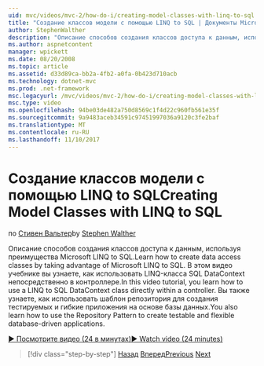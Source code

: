 ```yaml
---
uid: mvc/videos/mvc-2/how-do-i/creating-model-classes-with-linq-to-sql
title: "Создание классов модели с помощью LINQ to SQL | Документы Microsoft"
author: StephenWalther
description: "Описание способов создания классов доступа к данным, используя преимущества Microsoft LINQ to SQL. В этом видео учебнике вы узнаете, как использовать LINQ to SQL DataContext..."
ms.author: aspnetcontent
manager: wpickett
ms.date: 08/20/2008
ms.topic: article
ms.assetid: d33d89ca-bb2a-4fb2-a0fa-0b423d710acb
ms.technology: dotnet-mvc
ms.prod: .net-framework
msc.legacyurl: /mvc/videos/mvc-2/how-do-i/creating-model-classes-with-linq-to-sql
msc.type: video
ms.openlocfilehash: 94be03de482a750d8569c1f4d22c960fb561e35f
ms.sourcegitcommit: 9a9483aceb34591c97451997036a9120c3fe2baf
ms.translationtype: MT
ms.contentlocale: ru-RU
ms.lasthandoff: 11/10/2017
---
```

<a name="creating-model-classes-with-linq-to-sql"></a><span data-ttu-id="3de0d-104">Создание классов модели с помощью LINQ to SQL</span><span class="sxs-lookup"><span data-stu-id="3de0d-104">Creating Model Classes with LINQ to SQL</span></span>
====================
<span data-ttu-id="3de0d-105">по [Стивен Вальтер](https://github.com/StephenWalther)</span><span class="sxs-lookup"><span data-stu-id="3de0d-105">by [Stephen Walther](https://github.com/StephenWalther)</span></span>

<span data-ttu-id="3de0d-106">Описание способов создания классов доступа к данным, используя преимущества Microsoft LINQ to SQL.</span><span class="sxs-lookup"><span data-stu-id="3de0d-106">Learn how to create data access classes by taking advantage of Microsoft LINQ to SQL.</span></span> <span data-ttu-id="3de0d-107">В этом видео учебнике вы узнаете, как использовать LINQ-класса SQL DataContext непосредственно в контроллере.</span><span class="sxs-lookup"><span data-stu-id="3de0d-107">In this video tutorial, you learn how to use a LINQ to SQL DataContext class directly within a controller.</span></span> <span data-ttu-id="3de0d-108">Вы также узнаете, как использовать шаблон репозитория для создания тестируемых и гибкие приложения на основе базы данных.</span><span class="sxs-lookup"><span data-stu-id="3de0d-108">You also learn how to use the Repository Pattern to create testable and flexible database-driven applications.</span></span>

[<span data-ttu-id="3de0d-109">&#9654; Посмотрите видео (24 в минутах)</span><span class="sxs-lookup"><span data-stu-id="3de0d-109">&#9654; Watch video (24 minutes)</span></span>](https://channel9.msdn.com/Blogs/ASP-NET-Site-Videos/creating-model-classes-with-linq-to-sql)

>[!div class="step-by-step"]
<span data-ttu-id="3de0d-110">[Назад](creating-custom-html-helpers.md)
[Вперед](displaying-a-table-of-database-data.md)</span><span class="sxs-lookup"><span data-stu-id="3de0d-110">[Previous](creating-custom-html-helpers.md)
[Next](displaying-a-table-of-database-data.md)</span></span>
